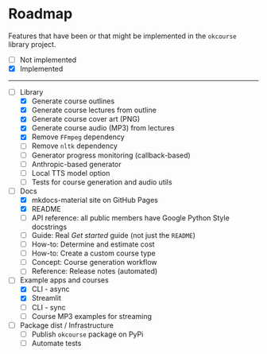 # Roadmap

Features that have been or that might be implemented in the `okcourse` library project.

- [ ] Not implemented
- [x] Implemented
___

- [ ] Library
    - [x] Generate course outlines
    - [x] Generate course lectures from outline
    - [x] Generate course cover art (PNG)
    - [x] Generate course audio (MP3) from lectures
    - [x] Remove `FFmpeg` dependency
    - [ ] Remove `nltk` dependency
    - [ ] Generator progress monitoring (callback-based)
    - [ ] Anthropic-based generator
    - [ ] Local TTS model option
    - [ ] Tests for course generation and audio utils
- [ ] Docs
    - [x] mkdocs-material site on GitHub Pages
    - [x] README
    - [ ] API reference: all public members have Google Python Style docstrings
    - [ ] Guide: Real *Get started* guide (not just the `README`)
    - [ ] How-to: Determine and estimate cost
    - [ ] How-to: Create a custom course type
    - [ ] Concept: Course generation workflow
    - [ ] Reference: Release notes (automated)
- [ ] Example apps and courses
    - [x] CLI - async
    - [x] Streamlit
    - [ ] CLI - sync
    - [ ] Course MP3 examples for streaming
- [ ] Package dist / Infrastructure
    - [ ] Publish `okcourse` package on PyPi
    - [ ] Automate tests